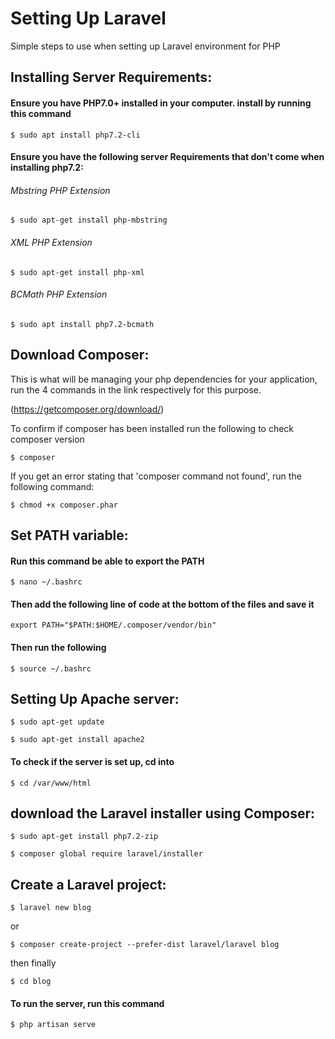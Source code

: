 # Setting Up Laravel

Simple steps to use when setting up Laravel environment for PHP


## Installing Server Requirements:

#### Ensure you have PHP7.0+ installed in your computer. install by running this command

`$ sudo apt install php7.2-cli`

#### Ensure you have the following server Requirements that don't come when installing php7.2:

###### Mbstring PHP Extension

`$ sudo apt-get install php-mbstring`

###### XML PHP Extension

`$ sudo apt-get install php-xml`

###### BCMath PHP Extension

`$ sudo apt install php7.2-bcmath`

## Download Composer:

This is what will be managing your php dependencies for your application, run the 4 commands in the link respectively for this purpose.

 (<https://getcomposer.org/download/>)

To confirm if composer has been installed run the following to check composer version

`$ composer`

If you get an error stating that 'composer command not found', run the following command:

`$ chmod +x composer.phar`

## Set PATH variable:

#### Run this command be able to export the PATH

`$ nano ~/.bashrc`

#### Then add the following line of code at the bottom of the files and save it

`export PATH="$PATH:$HOME/.composer/vendor/bin"`

#### Then run the following

  `$ source ~/.bashrc`  

## Setting Up Apache server:

`$ sudo apt-get update`

`$ sudo apt-get install apache2`

#### To check if the server is set up, cd into

`$ cd /var/www/html`

## download the Laravel installer using Composer:

`$ sudo apt-get install php7.2-zip`

`$ composer global require laravel/installer`  

## Create a Laravel project:

`$ laravel new blog`

or

`$ composer create-project --prefer-dist laravel/laravel blog`

then finally

`$ cd blog`

#### To run the server, run this command

`$ php artisan serve`
